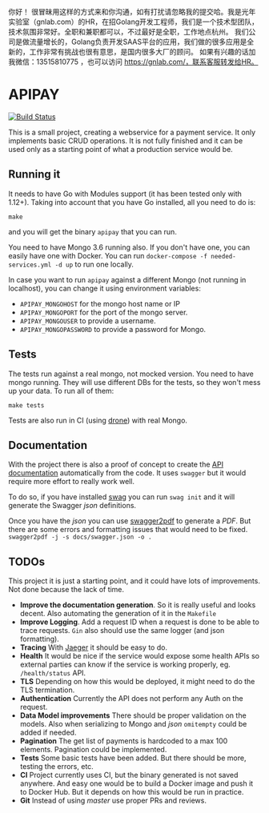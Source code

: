 你好！
很冒昧用这样的方式来和你沟通，如有打扰请忽略我的提交哈。我是光年实验室（gnlab.com）的HR，在招Golang开发工程师，我们是一个技术型团队，技术氛围非常好。全职和兼职都可以，不过最好是全职，工作地点杭州。
我们公司是做流量增长的，Golang负责开发SAAS平台的应用，我们做的很多应用是全新的，工作非常有挑战也很有意思，是国内很多大厂的顾问。
如果有兴趣的话加我微信：13515810775  ，也可以访问 https://gnlab.com/，联系客服转发给HR。
# APIPAY

[![Build Status](https://cloud.drone.io/api/badges/ilbambino/apipay/status.svg)](https://cloud.drone.io/ilbambino/apipay)

This is a small project, creating a webservice for a payment service. It only implements basic CRUD operations. It is not fully finished and it can be used only as a starting point of what a production service would be.

## Running it

It needs to have Go with Modules support (it has been tested only with 1.12+). Taking into account that you have Go installed, all you need to do is:

```
make
```

and you will get the binary `apipay` that you can run.

You need to have Mongo 3.6 running also. If you don't have one, you can easily have one with Docker. You can run `docker-compose -f needed-services.yml -d up` to run one locally.

In case you want to run `apipay` against a different Mongo (not running in localhost), you can change it using environment variables:

- `APIPAY_MONGOHOST` for the mongo host name or IP
- `APIPAY_MONGOPORT` for the port of the mongo server.
- `APIPAY_MONGOUSER` to provide a username.
- `APIPAY_MONGOPASSWORD` to provide a password for Mongo.

## Tests

The tests run against a real mongo, not mocked version. You need to have mongo running. They will use different DBs for the tests, so they won't mess up your data. To run all of them:

```
make tests
```

Tests are also run in CI (using [drone](https://drone.io)) with real Mongo.

## Documentation

With the project there is also a proof of concept to create the [API documentation](api.pdf) automatically from the code. It uses `swagger` but it would require more effort to really work well.

To do so, if you have installed [swag](https://github.com/swaggo/swag) you can run `swag init` and it will generate the Swagger _json_ definitions.

Once you have the _json_ you can use [swagger2pdf](https://www.npmjs.com/package/swagger-spec-to-pdf) to generate a _PDF_. But there are some errors and formatting issues that would need to be fixed. `swagger2pdf -j -s docs/swagger.json -o .`

## TODOs

This project it is just a starting point, and it could have lots of improvements. Not done because the lack of time.

- **Improve the documentation generation**. So it is really useful and looks decent. Also automating the generation of it in the `Makefile`
- **Improve Logging**. Add a request ID when a request is done to be able to trace requests. `Gin` also should use the same logger (and json formatting).
- **Tracing** With [Jaeger](https://www.jaegertracing.io/) it should be easy to do.
- **Health** It would be nice if the service would expose some health APIs so external parties can know if the service is working properly, eg. `/health/status` API.
- **TLS** Depending on how this would be deployed, it might need to do the TLS termination.
- **Authentication** Currently the API does not perform any Auth on the request.
- **Data Model improvements** There should be proper validation on the models. Also when serializing to Mongo and _json_ `omitempty` could be added if needed.
- **Pagination** The get list of payments is hardcoded to a max 100 elements. Pagination could be implemented.
- **Tests** Some basic tests have been added. But there should be more, testing the errors, etc.
- **CI** Project currently uses CI, but the binary generated is not saved anywhere. And easy one would be to build a Docker image and push it to Docker Hub. But it depends on how this would be run in practice.
- **Git** Instead of using _master_ use proper PRs and reviews.
